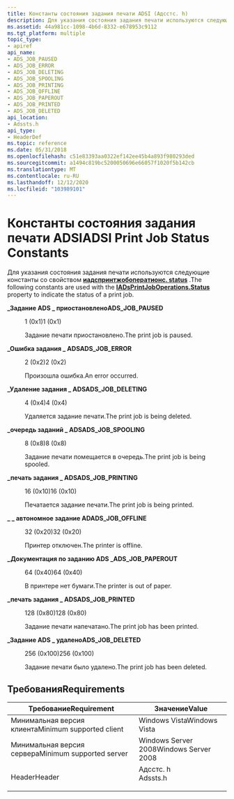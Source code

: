 ```yaml
---
title: Константы состояния задания печати ADSI (Адсстс. h)
description: Для указания состояния задания печати используются следующие константы со свойством Иадспринтжобоператионс. status.
ms.assetid: 44a981cc-1098-4b6d-8332-e678953c9112
ms.tgt_platform: multiple
topic_type:
- apiref
api_name:
- ADS_JOB_PAUSED
- ADS_JOB_ERROR
- ADS_JOB_DELETING
- ADS_JOB_SPOOLING
- ADS_JOB_PRINTING
- ADS_JOB_OFFLINE
- ADS_JOB_PAPEROUT
- ADS_JOB_PRINTED
- ADS_JOB_DELETED
api_location:
- Adssts.h
api_type:
- HeaderDef
ms.topic: reference
ms.date: 05/31/2018
ms.openlocfilehash: c51e83393aa0322ef142ee45b4a893f980293ded
ms.sourcegitcommit: a1494c819bc5200050696e66057f1020f5b142cb
ms.translationtype: MT
ms.contentlocale: ru-RU
ms.lasthandoff: 12/12/2020
ms.locfileid: "103989101"
---
```

# <a name="adsi-print-job-status-constants"></a><span data-ttu-id="6ad10-103">Константы состояния задания печати ADSI</span><span class="sxs-lookup"><span data-stu-id="6ad10-103">ADSI Print Job Status Constants</span></span>

<span data-ttu-id="6ad10-104">Для указания состояния задания печати используются следующие константы со свойством [**иадспринтжобоператионс. status**](iadsprintjoboperations-property-methods.md) .</span><span class="sxs-lookup"><span data-stu-id="6ad10-104">The following constants are used with the [**IADsPrintJobOperations.Status**](iadsprintjoboperations-property-methods.md) property to indicate the status of a print job.</span></span>

<dl> <dt>

<span data-ttu-id="6ad10-105"><span id="ADS_JOB_PAUSED"></span><span id="ads_job_paused"></span>**\_Задание ADS \_ приостановлено**</span><span class="sxs-lookup"><span data-stu-id="6ad10-105"><span id="ADS_JOB_PAUSED"></span><span id="ads_job_paused"></span>**ADS\_JOB\_PAUSED**</span></span>
</dt> <dd> <dl> <dt>

<span data-ttu-id="6ad10-106">1 (0x1)</span><span class="sxs-lookup"><span data-stu-id="6ad10-106">1 (0x1)</span></span>
</dt> <dt>



<span data-ttu-id="6ad10-107">Задание печати приостановлено.</span><span class="sxs-lookup"><span data-stu-id="6ad10-107">The print job is paused.</span></span>


</dt> </dl> </dd> <dt>

<span data-ttu-id="6ad10-108"><span id="ADS_JOB_ERROR"></span><span id="ads_job_error"></span>**\_Ошибка задания \_ ADS**</span><span class="sxs-lookup"><span data-stu-id="6ad10-108"><span id="ADS_JOB_ERROR"></span><span id="ads_job_error"></span>**ADS\_JOB\_ERROR**</span></span>
</dt> <dd> <dl> <dt>

<span data-ttu-id="6ad10-109">2 (0x2)</span><span class="sxs-lookup"><span data-stu-id="6ad10-109">2 (0x2)</span></span>
</dt> <dt>



<span data-ttu-id="6ad10-110">Произошла ошибка.</span><span class="sxs-lookup"><span data-stu-id="6ad10-110">An error occurred.</span></span>


</dt> </dl> </dd> <dt>

<span data-ttu-id="6ad10-111"><span id="ADS_JOB_DELETING"></span><span id="ads_job_deleting"></span>**\_Удаление задания \_ ADS**</span><span class="sxs-lookup"><span data-stu-id="6ad10-111"><span id="ADS_JOB_DELETING"></span><span id="ads_job_deleting"></span>**ADS\_JOB\_DELETING**</span></span>
</dt> <dd> <dl> <dt>

<span data-ttu-id="6ad10-112">4 (0x4)</span><span class="sxs-lookup"><span data-stu-id="6ad10-112">4 (0x4)</span></span>
</dt> <dt>



<span data-ttu-id="6ad10-113">Удаляется задание печати.</span><span class="sxs-lookup"><span data-stu-id="6ad10-113">The print job is being deleted.</span></span>


</dt> </dl> </dd> <dt>

<span data-ttu-id="6ad10-114"><span id="ADS_JOB_SPOOLING"></span><span id="ads_job_spooling"></span>**\_очередь заданий \_ ADS**</span><span class="sxs-lookup"><span data-stu-id="6ad10-114"><span id="ADS_JOB_SPOOLING"></span><span id="ads_job_spooling"></span>**ADS\_JOB\_SPOOLING**</span></span>
</dt> <dd> <dl> <dt>

<span data-ttu-id="6ad10-115">8 (0x8)</span><span class="sxs-lookup"><span data-stu-id="6ad10-115">8 (0x8)</span></span>
</dt> <dt>



<span data-ttu-id="6ad10-116">Задание печати помещается в очередь.</span><span class="sxs-lookup"><span data-stu-id="6ad10-116">The print job is being spooled.</span></span>


</dt> </dl> </dd> <dt>

<span data-ttu-id="6ad10-117"><span id="ADS_JOB_PRINTING"></span><span id="ads_job_printing"></span>**\_печать задания \_ ADS**</span><span class="sxs-lookup"><span data-stu-id="6ad10-117"><span id="ADS_JOB_PRINTING"></span><span id="ads_job_printing"></span>**ADS\_JOB\_PRINTING**</span></span>
</dt> <dd> <dl> <dt>

<span data-ttu-id="6ad10-118">16 (0x10)</span><span class="sxs-lookup"><span data-stu-id="6ad10-118">16 (0x10)</span></span>
</dt> <dt>



<span data-ttu-id="6ad10-119">Печатается задание печати.</span><span class="sxs-lookup"><span data-stu-id="6ad10-119">The print job is being printed.</span></span>


</dt> </dl> </dd> <dt>

<span data-ttu-id="6ad10-120"><span id="ADS_JOB_OFFLINE"></span><span id="ads_job_offline"></span>**\_ \_ автономное задание AD**</span><span class="sxs-lookup"><span data-stu-id="6ad10-120"><span id="ADS_JOB_OFFLINE"></span><span id="ads_job_offline"></span>**ADS\_JOB\_OFFLINE**</span></span>
</dt> <dd> <dl> <dt>

<span data-ttu-id="6ad10-121">32 (0x20)</span><span class="sxs-lookup"><span data-stu-id="6ad10-121">32 (0x20)</span></span>
</dt> <dt>



<span data-ttu-id="6ad10-122">Принтер отключен.</span><span class="sxs-lookup"><span data-stu-id="6ad10-122">The printer is offline.</span></span>


</dt> </dl> </dd> <dt>

<span data-ttu-id="6ad10-123"><span id="ADS_JOB_PAPEROUT"></span><span id="ads_job_paperout"></span>**\_Документация по заданию ADS \_**</span><span class="sxs-lookup"><span data-stu-id="6ad10-123"><span id="ADS_JOB_PAPEROUT"></span><span id="ads_job_paperout"></span>**ADS\_JOB\_PAPEROUT**</span></span>
</dt> <dd> <dl> <dt>

<span data-ttu-id="6ad10-124">64 (0x40)</span><span class="sxs-lookup"><span data-stu-id="6ad10-124">64 (0x40)</span></span>
</dt> <dt>



<span data-ttu-id="6ad10-125">В принтере нет бумаги.</span><span class="sxs-lookup"><span data-stu-id="6ad10-125">The printer is out of paper.</span></span>


</dt> </dl> </dd> <dt>

<span data-ttu-id="6ad10-126"><span id="ADS_JOB_PRINTED"></span><span id="ads_job_printed"></span>**\_печать задания \_ ADS**</span><span class="sxs-lookup"><span data-stu-id="6ad10-126"><span id="ADS_JOB_PRINTED"></span><span id="ads_job_printed"></span>**ADS\_JOB\_PRINTED**</span></span>
</dt> <dd> <dl> <dt>

<span data-ttu-id="6ad10-127">128 (0x80)</span><span class="sxs-lookup"><span data-stu-id="6ad10-127">128 (0x80)</span></span>
</dt> <dt>



<span data-ttu-id="6ad10-128">Задание печати напечатано.</span><span class="sxs-lookup"><span data-stu-id="6ad10-128">The print job has been printed.</span></span>


</dt> </dl> </dd> <dt>

<span data-ttu-id="6ad10-129"><span id="ADS_JOB_DELETED"></span><span id="ads_job_deleted"></span>**\_Задание ADS \_ удалено**</span><span class="sxs-lookup"><span data-stu-id="6ad10-129"><span id="ADS_JOB_DELETED"></span><span id="ads_job_deleted"></span>**ADS\_JOB\_DELETED**</span></span>
</dt> <dd> <dl> <dt>

<span data-ttu-id="6ad10-130">256 (0x100)</span><span class="sxs-lookup"><span data-stu-id="6ad10-130">256 (0x100)</span></span>
</dt> <dt>



<span data-ttu-id="6ad10-131">Задание печати было удалено.</span><span class="sxs-lookup"><span data-stu-id="6ad10-131">The print job has been deleted.</span></span>


</dt> </dl> </dd> </dl>

## <a name="requirements"></a><span data-ttu-id="6ad10-132">Требования</span><span class="sxs-lookup"><span data-stu-id="6ad10-132">Requirements</span></span>



| <span data-ttu-id="6ad10-133">Требование</span><span class="sxs-lookup"><span data-stu-id="6ad10-133">Requirement</span></span> | <span data-ttu-id="6ad10-134">Значение</span><span class="sxs-lookup"><span data-stu-id="6ad10-134">Value</span></span> |
|-------------------------------------|-------------------------------------------------------------------------------------|
| <span data-ttu-id="6ad10-135">Минимальная версия клиента</span><span class="sxs-lookup"><span data-stu-id="6ad10-135">Minimum supported client</span></span><br/> | <span data-ttu-id="6ad10-136">Windows Vista</span><span class="sxs-lookup"><span data-stu-id="6ad10-136">Windows Vista</span></span><br/>                                                            |
| <span data-ttu-id="6ad10-137">Минимальная версия сервера</span><span class="sxs-lookup"><span data-stu-id="6ad10-137">Minimum supported server</span></span><br/> | <span data-ttu-id="6ad10-138">Windows Server 2008</span><span class="sxs-lookup"><span data-stu-id="6ad10-138">Windows Server 2008</span></span><br/>                                                      |
| <span data-ttu-id="6ad10-139">Header</span><span class="sxs-lookup"><span data-stu-id="6ad10-139">Header</span></span><br/>                   | <dl> <span data-ttu-id="6ad10-140"><dt>Адсстс. h</dt></span><span class="sxs-lookup"><span data-stu-id="6ad10-140"><dt>Adssts.h</dt></span></span> </dl> |



 

 





